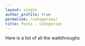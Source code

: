 ```yaml
---
layout: single
author_profile: true
permalink: /categories/
title: Posts - Categories
---
```


Here is a list of all the walkthroughs
